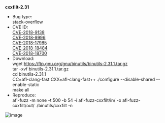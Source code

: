 **cxxfilt-2.31**
* Bug type:     
stack-overflow       
* CVE ID:      
[CVE-2018-9138](https://cve.mitre.org/cgi-bin/cvename.cgi?name=CVE-2018-9138)           
[CVE-2018-9996](https://cve.mitre.org/cgi-bin/cvename.cgi?name=CVE-2018-9996)         
[CVE-2018-17985](https://cve.mitre.org/cgi-bin/cvename.cgi?name=CVE-2018-17985)         
[CVE-2018-18484](https://cve.mitre.org/cgi-bin/cvename.cgi?name=CVE-2018-18484)       
[CVE-2018-18700](https://cve.mitre.org/cgi-bin/cvename.cgi?name=CVE-2018-18700)          
* Download:               
wget https://ftp.gnu.org/gnu/binutils/binutils-2.31.1.tar.gz           
tar -xvf binutils-2.31.1.tar.gz            
cd binutils-2.31.1              
CC=afl-clang-fast CXX=afl-clang-fast++ ./configure --disable-shared --enable-static            
make all       
* Reproduce:      
afl-fuzz -m none -t 500 -b 54 -i afl-fuzz-cxxfilt/in/ -o afl-fuzz-cxxfilt/out/ ./binutils/cxxfilt -n    

![image](https://user-images.githubusercontent.com/76025773/203093252-0eb74754-e586-49cc-8f52-e43a8e8bec83.png)
